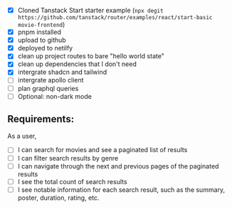 - [x] Cloned Tanstack Start starter example (`npx degit https://github.com/tanstack/router/examples/react/start-basic movie-frontend`)
- [x] pnpm installed
- [x] upload to github
- [x] deployed to netilfy
- [x] clean up project routes to bare "hello world state"
- [x] clean up dependencies that I don't need
- [x] intergrate shadcn and tailwind
- [ ] intergrate apollo client
- [ ] plan graphql queries
- [ ] Optional: non-dark mode

## Requirements:

As a user,

- [ ] I can search for movies and see a paginated list of results
- [ ] I can filter search results by genre
- [ ] I can navigate through the next and previous pages of the paginated results
- [ ] I see the total count of search results
- [ ] I see notable information for each search result, such as the summary, poster, duration, rating, etc.
